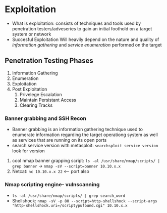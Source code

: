 # Exploitation
- What is exploitation: consists of techniques and tools used by penetration testers/adveseries to gain an initial foothold on a target system or network
- Succesful Exploitation Will heavily depend on the nature and quality of *information gathering* and *service enumeration* performed on the target
## Penetration Testing Phases
1. Information Gathering
2. Enumeration
3. Exploitation
4. Post Exploitation
   1. Privelege Escalation
   2. Maintain Persistant Access
   3. Clearing Tracks
### Banner grabbing and SSH Recon
- Banner grabbing is an information gathering technique used to enumerate information regarding the target operationg system as well as services that are running on its open ports
- search service version with metasploit: `searchsploit service version` look for version
  
1. cool nmap banner grapping script: `ls -al /usr/share/nmap/scripts/ | grep banner` -> `nmap -sV --script=banner 10.10.x.x` 
2. Netcat: `nc 10.10.x.x 22` <-- port also

### Nmap scripting engine- vulnscanning

- `ls -al /usr/share/nmap/scripts/ | grep search_word`
- Shellshock: `nmap -sV -p 80 --script=http-shellshock --script-args "http-shellshock.uri=/scriptypufound.cgi" 10.10.x.x`